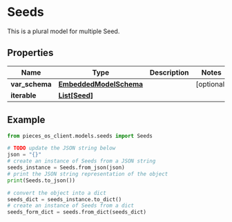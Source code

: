 # Seeds

This is a plural model for multiple Seed.

## Properties

Name | Type | Description | Notes
------------ | ------------- | ------------- | -------------
**var_schema** | [**EmbeddedModelSchema**](EmbeddedModelSchema) |  | [optional] 
**iterable** | [**List[Seed]**](Seed) |  | 

## Example

```python
from pieces_os_client.models.seeds import Seeds

# TODO update the JSON string below
json = "{}"
# create an instance of Seeds from a JSON string
seeds_instance = Seeds.from_json(json)
# print the JSON string representation of the object
print(Seeds.to_json())

# convert the object into a dict
seeds_dict = seeds_instance.to_dict()
# create an instance of Seeds from a dict
seeds_form_dict = seeds.from_dict(seeds_dict)
```



